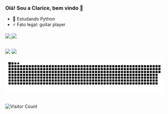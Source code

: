 ### Olá! Sou a Clarice, bem vindo 👋

- 🌱 Estudando Python
- ⚡ Fato legal: guitar player 

<div>
  <a href="https://github.com/ClariceMaciel">
  <img height="180em" src="https://github-readme-stats.vercel.app/api?username=ClariceMaciel&show_icons=true&theme=tokyonight&include_all_commits=true&count_private=true"/>
  <img height="180em" src="https://github-readme-stats.vercel.app/api/top-langs/?username=ClariceMaciel&layout=compact&langs_count=7&theme=tokyonight"/>
</div>

##
  
<div> 
  <a href="https://instagram.com/clarice.et_al" target="_blank"><img src="https://img.shields.io/badge/-Instagram-%23E4405F?style=for-the-badge&logo=instagram&logoColor=white" target="_blank"></a>
  <a href = "mailto:clarice.sm98@gmail.com"><img src="https://img.shields.io/badge/-Gmail-%23333?style=for-the-badge&logo=gmail&logoColor=white" target="_blank"></a> 
 
  ![Snake animation](https://github.com/ClariceMaciel/ClariceMaciel/blob/output/github-contribution-grid-snake.svg)
 
</div>
  
##
  
![Visitor Count](https://profile-counter.glitch.me/{ClariceMaciel}/count.svg)
